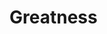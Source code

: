 <!--
 * @Author: your name
 * @Date: 2020-12-07 19:13:45
 * @LastEditTime: 2020-12-07 19:13:45
 * @LastEditors: Please set LastEditors
 * @Description: In User Settings Edit
 * @FilePath: \myvuepress\docs\英语背诵营\1.Greatness.md
-->
# Greatness

